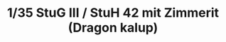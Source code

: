 ---
layout: product
title: "1/35 StuG III / StuH 42 mit Zimmerit (Dragon kalup)"
price: "5800" 
desc: "Maketa"
img_path: "/assets/img/DW35021.webp"
brand: "Das Werk"
available: true
special_offer: false
new: true
soon: false
cat: "010000"
subcat: "011100"
subsubcat: "0N/A"
sifra: "DW35021"
popular: false
---